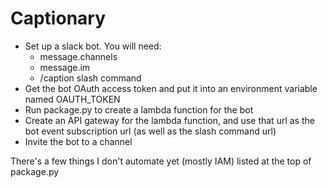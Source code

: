 # Captionary

* Set up a slack bot. You will need:
  * message.channels
  * message.im
  * /caption slash command
* Get the bot OAuth access token and put it into an environment variable named OAUTH_TOKEN
* Run package.py to create a lambda function for the bot
* Create an API gateway for the lambda function, and use that url as the bot event subscription url (as well as the slash command url)
* Invite the bot to a channel

There's a few things I don't automate yet (mostly IAM) listed at the top of package.py
